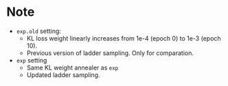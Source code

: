 # Note

* `exp.old` setting:
  * KL loss weight linearly increases from 1e-4 (epoch 0) to 1e-3 (epoch 10).
  * Previous version of ladder sampling. Only for comparation.
* `exp` setting
  * Same KL weight annealer as `exp`
  * Updated ladder sampling.

